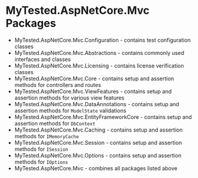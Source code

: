 MyTested.AspNetCore.Mvc Packages
====================================

 - MyTested.AspNetCore.Mvc.Configuration - contains test configuration classes
 - MyTested.AspNetCore.Mvc.Abstractions - contains commonly used interfaces and classes
 - MyTested.AspNetCore.Mvc.Licensing - contains license verification classes
 - MyTested.AspNetCore.Mvc.Core - contains setup and assertion methods for controllers and routes
 - MyTested.AspNetCore.Mvc.ViewFeatures - contains setup and assertion methods for various view features
 - MyTested.AspNetCore.Mvc.DataAnnotations - contains setup and assertion methods for `ModelState` validations
 - MyTested.AspNetCore.Mvc.EntityFrameworkCore - contains setup and assertion methods for `DbContext`
 - MyTested.AspNetCore.Mvc.Caching - contains setup and assertion methods for `IMemoryCache`
 - MyTested.AspNetCore.Mvc.Session - contains setup and assertion methods for `ISession`
 - MyTested.AspNetCore.Mvc.Options - contains setup and assertion methods for `IOptions`
 - MyTested.AspNetCore.Mvc - combines all packages listed above
